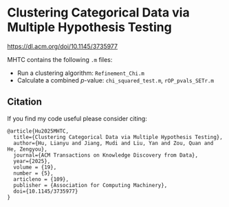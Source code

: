 # Clustering Categorical Data via Multiple Hypothesis Testing
https://dl.acm.org/doi/10.1145/3735977

MHTC contains the following `.m` files:

- Run a clustering algorithm: `Refinement_Chi.m`
- Calculate a combined *p*-value: `chi_squared_test.m`, `rOP_pvals_SETr.m`

## Citation

If you find my code useful please consider citing:

    @article{Hu2025MHTC,
      title={Clustering Categorical Data via Multiple Hypothesis Testing},
      author={Hu, Lianyu and Jiang, Mudi and Liu, Yan and Zou, Quan and He, Zengyou},
      journal={ACM Transactions on Knowledge Discovery from Data},
      year={2025},
      volume = {19},
      number = {5},
      articleno = {109},
      publisher = {Association for Computing Machinery},
      doi={10.1145/3735977}
    }
